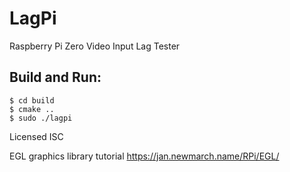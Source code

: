 # LagPi

Raspberry Pi Zero Video Input Lag Tester

## Build and Run:

```
$ cd build
$ cmake ..
$ sudo ./lagpi
```

Licensed ISC

EGL graphics library tutorial
https://jan.newmarch.name/RPi/EGL/
